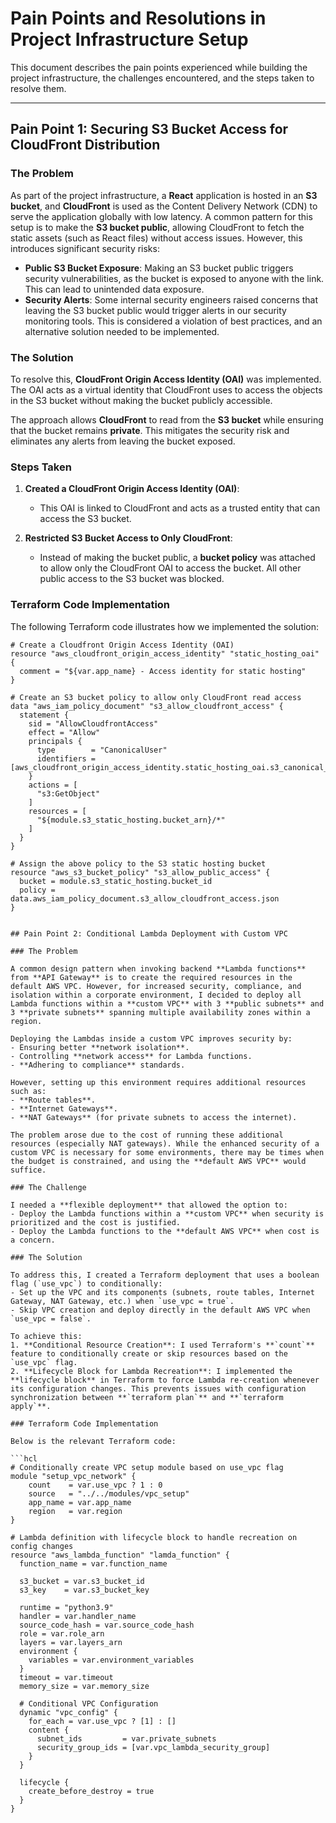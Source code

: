 # Pain Points and Resolutions in Project Infrastructure Setup

This document describes the pain points experienced while building the project infrastructure, the challenges encountered, and the steps taken to resolve them.

---

## Pain Point 1: Securing S3 Bucket Access for CloudFront Distribution

### The Problem

As part of the project infrastructure, a **React** application is hosted in an **S3 bucket**, and **CloudFront** is used as the Content Delivery Network (CDN) to serve the application globally with low latency. A common pattern for this setup is to make the **S3 bucket public**, allowing CloudFront to fetch the static assets (such as React files) without access issues. However, this introduces significant security risks:

- **Public S3 Bucket Exposure**: Making an S3 bucket public triggers security vulnerabilities, as the bucket is exposed to anyone with the link. This can lead to unintended data exposure.
- **Security Alerts**: Some internal security engineers raised concerns that leaving the S3 bucket public would trigger alerts in our security monitoring tools. This is considered a violation of best practices, and an alternative solution needed to be implemented.

### The Solution

To resolve this, **CloudFront Origin Access Identity (OAI)** was implemented. The OAI acts as a virtual identity that CloudFront uses to access the objects in the S3 bucket without making the bucket publicly accessible.

The approach allows **CloudFront** to read from the **S3 bucket** while ensuring that the bucket remains **private**. This mitigates the security risk and eliminates any alerts from leaving the bucket exposed.

### Steps Taken

1. **Created a CloudFront Origin Access Identity (OAI)**:
   - This OAI is linked to CloudFront and acts as a trusted entity that can access the S3 bucket.

2. **Restricted S3 Bucket Access to Only CloudFront**:
   - Instead of making the bucket public, a **bucket policy** was attached to allow only the CloudFront OAI to access the bucket. All other public access to the S3 bucket was blocked.

### Terraform Code Implementation

The following Terraform code illustrates how we implemented the solution:

```hcl
# Create a Cloudfront Origin Access Identity (OAI)
resource "aws_cloudfront_origin_access_identity" "static_hosting_oai" {
  comment = "${var.app_name} - Access identity for static hosting"
}

# Create an S3 bucket policy to allow only CloudFront read access
data "aws_iam_policy_document" "s3_allow_cloudfront_access" {
  statement {
    sid = "AllowCloudfrontAccess"
    effect = "Allow"
    principals {
      type        = "CanonicalUser"
      identifiers = [aws_cloudfront_origin_access_identity.static_hosting_oai.s3_canonical_user_id]
    }
    actions = [
      "s3:GetObject"
    ]
    resources = [
      "${module.s3_static_hosting.bucket_arn}/*"
    ]
  }
}

# Assign the above policy to the S3 static hosting bucket
resource "aws_s3_bucket_policy" "s3_allow_public_access" {
  bucket = module.s3_static_hosting.bucket_id
  policy = data.aws_iam_policy_document.s3_allow_cloudfront_access.json
}


## Pain Point 2: Conditional Lambda Deployment with Custom VPC

### The Problem

A common design pattern when invoking backend **Lambda functions** from **API Gateway** is to create the required resources in the default AWS VPC. However, for increased security, compliance, and isolation within a corporate environment, I decided to deploy all Lambda functions within a **custom VPC** with 3 **public subnets** and 3 **private subnets** spanning multiple availability zones within a region.

Deploying the Lambdas inside a custom VPC improves security by:
- Ensuring better **network isolation**.
- Controlling **network access** for Lambda functions.
- **Adhering to compliance** standards.

However, setting up this environment requires additional resources such as:
- **Route tables**.
- **Internet Gateways**.
- **NAT Gateways** (for private subnets to access the internet).

The problem arose due to the cost of running these additional resources (especially NAT gateways). While the enhanced security of a custom VPC is necessary for some environments, there may be times when the budget is constrained, and using the **default AWS VPC** would suffice.

### The Challenge

I needed a **flexible deployment** that allowed the option to:
- Deploy the Lambda functions within a **custom VPC** when security is prioritized and the cost is justified.
- Deploy the Lambda functions to the **default AWS VPC** when cost is a concern.

### The Solution

To address this, I created a Terraform deployment that uses a boolean flag (`use_vpc`) to conditionally:
- Set up the VPC and its components (subnets, route tables, Internet Gateway, NAT Gateway, etc.) when `use_vpc = true`.
- Skip VPC creation and deploy directly in the default AWS VPC when `use_vpc = false`.

To achieve this:
1. **Conditional Resource Creation**: I used Terraform's **`count`** feature to conditionally create or skip resources based on the `use_vpc` flag.
2. **Lifecycle Block for Lambda Recreation**: I implemented the **lifecycle block** in Terraform to force Lambda re-creation whenever its configuration changes. This prevents issues with configuration synchronization between **`terraform plan`** and **`terraform apply`**.

### Terraform Code Implementation

Below is the relevant Terraform code:

```hcl
# Conditionally create VPC setup module based on use_vpc flag
module "setup_vpc_network" {
    count    = var.use_vpc ? 1 : 0
    source   = "../../modules/vpc_setup"
    app_name = var.app_name
    region   = var.region
}

# Lambda definition with lifecycle block to handle recreation on config changes
resource "aws_lambda_function" "lamda_function" {
  function_name = var.function_name

  s3_bucket = var.s3_bucket_id
  s3_key    = var.s3_bucket_key

  runtime = "python3.9"
  handler = var.handler_name
  source_code_hash = var.source_code_hash
  role = var.role_arn
  layers = var.layers_arn
  environment {
    variables = var.environment_variables
  }
  timeout = var.timeout
  memory_size = var.memory_size

  # Conditional VPC Configuration
  dynamic "vpc_config" {
    for_each = var.use_vpc ? [1] : []
    content {
      subnet_ids         = var.private_subnets
      security_group_ids = [var.vpc_lambda_security_group]
    }
  }

  lifecycle {
    create_before_destroy = true
  }
}
